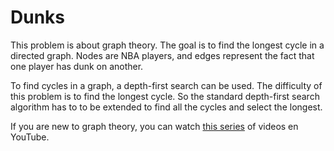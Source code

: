 # Dunks

This problem is about graph theory. The goal is to find the longest cycle in
a directed graph. Nodes are NBA players, and edges represent the fact that one
player has dunk on another.

To find cycles in a graph, a depth-first search can be used. The difficulty of
this problem is to find the longest cycle. So the standard depth-first search
algorithm has to to be extended to find all the cycles and select the longest.

If you are new to graph theory, you can watch
[this series](https://www.youtube.com/playlist?list=PLDV1Zeh2NRsDGO4--qE8yH72HFL1Km93P)
of videos en YouTube.
